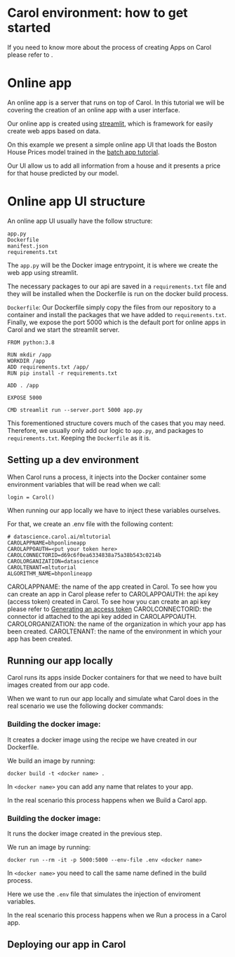 # Carol environment: how to get started

If you need to know more about the process of creating Apps on Carol please refer to []().

# Online app

An online app is a server that runs on top of Carol. In this tutorial we will be covering the creation of an online app with a user interface.

Our online app is created using [streamlit](https://streamlit.io/), which is framework for easily create web apps based on data.

On this example we present a simple online app UI that loads the Boston House Prices model trained in the [batch app tutorial]().

Our UI allow us to add all information from a house and it presents a price for that house predicted by our model.

# Online app UI structure

An online app UI usually have the follow structure:

```
app.py
Dockerfile
manifest.json
requirements.txt
```

The `app.py` will be the Docker image entrypoint, it is where we create the web app using streamlit.

The necessary packages to our api are saved in a `requirements.txt` file and they will be installed when the Dockerfile is run on the docker build process.

`Dockerfile`:
Our Dockerfile simply copy the files from our repository to a container and install the packages that we have added to `requirements.txt`. Finally, we expose the port 5000 which is the default port for online apps in Carol and we start the streamlit server.

```
FROM python:3.8

RUN mkdir /app
WORKDIR /app
ADD requirements.txt /app/
RUN pip install -r requirements.txt

ADD . /app

EXPOSE 5000

CMD streamlit run --server.port 5000 app.py
```


This forementioned structure covers much of the cases that you may need. Therefore, we usually only add our logic to `app.py`, and packages to `requirements.txt`. Keeping the `Dockerfile` as it is.

## Setting up a dev environment

When Carol runs a process, it injects into the Docker container some environment variables that will be read when we call:
```
login = Carol()
```

When running our app locally we have to inject these variables ourselves.

For that, we create an .env file with the following content:

```
# datascience.carol.ai/mltutorial
CAROLAPPNAME=bhponlineapp
CAROLAPPOAUTH=<put your token here>
CAROLCONNECTORID=d69c6f0ea6334838a75a38b543c0214b
CAROLORGANIZATION=datascience
CAROLTENANT=mltutorial
ALGORITHM_NAME=bhponlineapp
```

CAROLAPPNAME: the name of the app created in Carol. To see how you can create an app in Carol please refer to []()
CAROLAPPOAUTH: the api key (access token) created in Carol. To see how you can create an api key please refer to [Generating an access token]()
CAROLCONNECTORID: the connector id attached to the api key added in CAROLAPPOAUTH.
CAROLORGANIZATION: the name of the organization in which your app has been created.
CAROLTENANT: the name of the environment in which your app has been created.


## Running our app locally

Carol runs its apps inside Docker containers for that we need to have built images created from our app code.

When we want to run our app locally and simulate what Carol does in the real scenario we use the following docker commands:

### Building the docker image:

It creates a docker image using the recipe we have created in our Dockerfile.

We build an image by running:

```
docker build -t <docker name> .
```

In `<docker name>` you can add any name that relates to your app.

In the real scenario this process happens when we Build a Carol app.

### Building the docker image:

It runs the docker image created in the previous step.

We run an image by running:

```
docker run --rm -it -p 5000:5000 --env-file .env <docker name>
```

In `<docker name>` you need to call the same name defined in the build process.

Here we use the `.env` file that simulates the injection of enviroment variables.

In the real scenario this process happens when we Run a process in a Carol app.

## Deploying our app in Carol